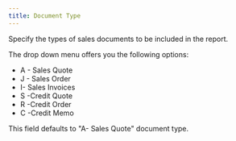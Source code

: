 ```yaml
---
title: Document Type
---
```



Specify the types of sales documents to be included in the report.


The drop down menu offers you the following options:

- A - Sales Quote
- J  - Sales Order
- I- Sales Invoices
- S -Credit Quote
- R -Credit Order
- C -Credit Memo



This field defaults to "A- Sales Quote" document type.
